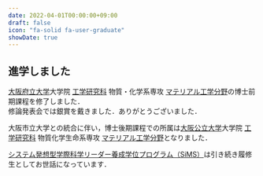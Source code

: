 ```yaml
---
date: 2022-04-01T00:00:00+09:00
draft: false
icon: "fa-solid fa-user-graduate"
showDate: true
---
```


## 進学しました

[大阪府立大学](https://www.osakafu-u.ac.jp/)大学院 [工学研究科](http://www.eng.osakafu-u.ac.jp) 物質・化学系専攻 [マテリアル工学分野](http://mtr1.osakafu-u.ac.jp/materials-jpn)の博士前期課程を修了しました．  
修論発表会では銀賞を戴きました．ありがとうございました．

大阪市立大学との統合に伴い，博士後期課程での所属は[大阪公立大学](https://www.omu.ac.jp)大学院 [工学研究科](https://www.omu.ac.jp/eng/graduate/) 物質化学生命系専攻 [マテリアル工学分野](https://www.omu.ac.jp/eng/mtr/)となりました．

[システム発想型学際科学リーダー養成学位プログラム（SiMS）](https://sims-program.osakafu-u.ac.jp)は引き続き履修生としてお世話になっています．